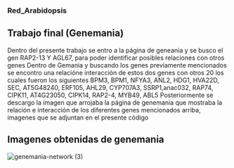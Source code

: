 ### Red_Arabidopsis

## Trabajo final (Genemania)
Dentro del presente trabajo se entro a la página de geneania y se busco el gen RAP2-13 Y AGL67, para poder identificar posibles relaciones con otros genes
Dentro de Gemania y buscando los genes previamente mencionados se encontro una relacióne interacción de estos dos genes con otros 20 los cuales fueron los siguientes BPM3, BPM1, NFYA3, ANL2, HDG1, HVA22D, SEC, AT5G48240, ERF105, AHL29, CYP707A3, SSRP1,anac032, RAP74, CIPK11, AT4G23050, CIPK14, RAP2-4, MYB49, ABL5
Posteriormente se descargo la imagen que arrojaba la página de genemania que mostraba la relación e interacción de los diferentes genes mencionados arriba, imagenes que se adjuntan en el presente código

## Imagenes obtenidas de genemania


![genemania-network (3)](https://user-images.githubusercontent.com/67028064/85806066-a5ac1000-b713-11ea-81eb-b715973600eb.jpg)

